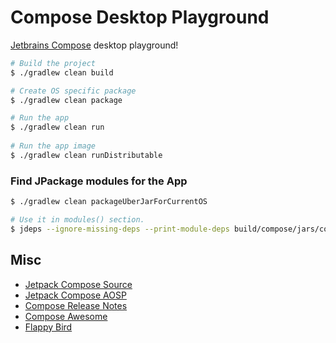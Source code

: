 # Compose Desktop Playground

[Jetbrains Compose][0] desktop playground!

```bash
# Build the project
$ ./gradlew clean build

# Create OS specific package
$ ./gradlew clean package 

# Run the app
$ ./gradlew clean run 
  
# Run the app image
$ ./gradlew clean runDistributable
```

### Find JPackage modules for the App

```bash
$ ./gradlew clean packageUberJarForCurrentOS

# Use it in modules() section.
$ jdeps --ignore-missing-deps --print-module-deps build/compose/jars/compose-desktop-sample-macos-x64-1.0.0.jar
```

## Misc 

 - [Jetpack Compose Source](https://github.com/androidx/androidx/tree/androidx-main/compose)
 - [Jetpack Compose AOSP](https://cs.android.com/androidx/platform/frameworks/support/+/androidx-main:compose/)
 - [Compose Release Notes](https://developer.android.com/jetpack/androidx/releases/compose)
 - [Compose Awesome](https://github.com/jetpack-compose/jetpack-compose-awesome)  
 - [Flappy Bird](https://elye-project.medium.com/android-jetpack-compose-flappy-bird-9ac4b1d223df)

[0]: https://www.jetbrains.com/lp/compose
[1]: https://filiph.github.io/raytracer/
[2]: https://github.com/filiph/filiphnet/blob/master/tool/spanify.dart
[3]: https://github.com/RayTracing/raytracing.github.io